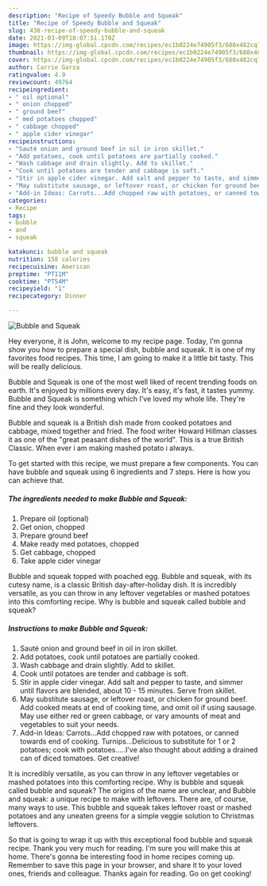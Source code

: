 ```yaml
---
description: "Recipe of Speedy Bubble and Squeak"
title: "Recipe of Speedy Bubble and Squeak"
slug: 438-recipe-of-speedy-bubble-and-squeak
date: 2021-03-09T18:07:51.170Z
image: https://img-global.cpcdn.com/recipes/ec1b0224e74905f3/680x482cq70/bubble-and-squeak-recipe-main-photo.jpg
thumbnail: https://img-global.cpcdn.com/recipes/ec1b0224e74905f3/680x482cq70/bubble-and-squeak-recipe-main-photo.jpg
cover: https://img-global.cpcdn.com/recipes/ec1b0224e74905f3/680x482cq70/bubble-and-squeak-recipe-main-photo.jpg
author: Carrie Garza
ratingvalue: 4.9
reviewcount: 49764
recipeingredient:
- " oil optional"
- " onion chopped"
- " ground beef"
- " med potatoes chopped"
- " cabbage chopped"
- " apple cider vinegar"
recipeinstructions:
- "Sauté onion and ground beef in oil in iron skillet."
- "Add potatoes, cook until potatoes are partially cooked."
- "Wash cabbage and drain slightly. Add to skillet."
- "Cook until potatoes are tender and cabbage is soft."
- "Stir in apple cider vinegar. Add salt and pepper to taste, and simmer until flavors are blended, about 10 - 15 minutes. Serve from skillet."
- "May substitute sausage, or leftover roast, or chicken for ground beef. Add cooked meats at end of cooking time, and omit oil if using sausage. May use either red or green cabbage, or vary amounts of meat and vegetables to suit your needs."
- "Add-in Ideas: Carrots...Add chopped raw with potatoes, or canned towards end of cooking. Turnips...Delicious to substitute for 1 or 2 potatoes; cook with potatoes.....I&#39;ve also thought about adding a drained can of diced tomatoes. Get creative!"
categories:
- Recipe
tags:
- bubble
- and
- squeak

katakunci: bubble and squeak 
nutrition: 158 calories
recipecuisine: American
preptime: "PT11M"
cooktime: "PT54M"
recipeyield: "1"
recipecategory: Dinner

---
```



![Bubble and Squeak](https://img-global.cpcdn.com/recipes/ec1b0224e74905f3/680x482cq70/bubble-and-squeak-recipe-main-photo.jpg)

Hey everyone, it is John, welcome to my recipe page. Today, I'm gonna show you how to prepare a special dish, bubble and squeak. It is one of my favorites food recipes. This time, I am going to make it a little bit tasty. This will be really delicious.

Bubble and Squeak is one of the most well liked of recent trending foods on earth. It's enjoyed by millions every day. It's easy, it's fast, it tastes yummy. Bubble and Squeak is something which I've loved my whole life. They're fine and they look wonderful.

Bubble and squeak is a British dish made from cooked potatoes and cabbage, mixed together and fried. The food writer Howard Hillman classes it as one of the &#34;great peasant dishes of the world&#34;. This is a true British Classic. When ever i am making mashed potato i always.


To get started with this recipe, we must prepare a few components. You can have bubble and squeak using 6 ingredients and 7 steps. Here is how you can achieve that.

<!--inarticleads1-->

##### The ingredients needed to make Bubble and Squeak:

1. Prepare  oil (optional)
1. Get  onion, chopped
1. Prepare  ground beef
1. Make ready  med potatoes, chopped
1. Get  cabbage, chopped
1. Take  apple cider vinegar


Bubble and squeak topped with poached egg. Bubble and squeak, with its cutesy name, is a classic British day-after-holiday dish. It is incredibly versatile, as you can throw in any leftover vegetables or mashed potatoes into this comforting recipe. Why is bubble and squeak called bubble and squeak? 

<!--inarticleads2-->

##### Instructions to make Bubble and Squeak:

1. Sauté onion and ground beef in oil in iron skillet.
1. Add potatoes, cook until potatoes are partially cooked.
1. Wash cabbage and drain slightly. Add to skillet.
1. Cook until potatoes are tender and cabbage is soft.
1. Stir in apple cider vinegar. Add salt and pepper to taste, and simmer until flavors are blended, about 10 - 15 minutes. Serve from skillet.
1. May substitute sausage, or leftover roast, or chicken for ground beef. Add cooked meats at end of cooking time, and omit oil if using sausage. May use either red or green cabbage, or vary amounts of meat and vegetables to suit your needs.
1. Add-in Ideas: Carrots...Add chopped raw with potatoes, or canned towards end of cooking. Turnips...Delicious to substitute for 1 or 2 potatoes; cook with potatoes.....I&#39;ve also thought about adding a drained can of diced tomatoes. Get creative!


It is incredibly versatile, as you can throw in any leftover vegetables or mashed potatoes into this comforting recipe. Why is bubble and squeak called bubble and squeak? The origins of the name are unclear, and Bubble and squeak: a unique recipe to make with leftovers. There are, of course, many ways to use. This bubble and squeak takes leftover roast or mashed potatoes and any uneaten greens for a simple veggie solution to Christmas leftovers. 

So that is going to wrap it up with this exceptional food bubble and squeak recipe. Thank you very much for reading. I'm sure you will make this at home. There's gonna be interesting food in home recipes coming up. Remember to save this page in your browser, and share it to your loved ones, friends and colleague. Thanks again for reading. Go on get cooking!

